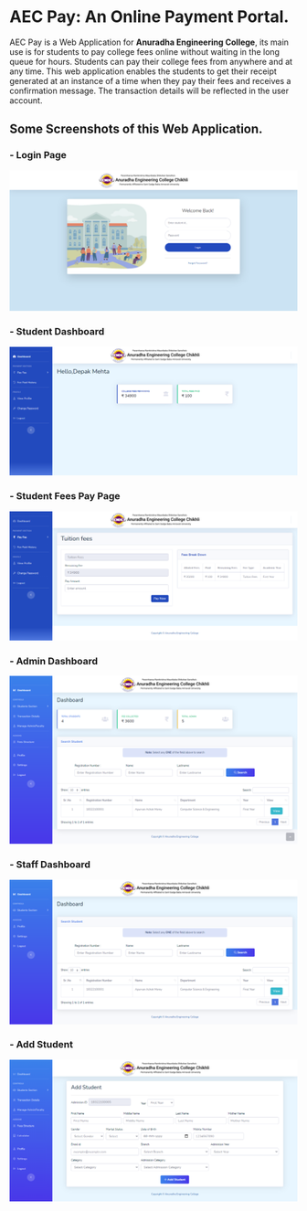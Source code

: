 # AEC Pay: An Online Payment Portal.

AEC Pay is a Web Application for **Anuradha Engineering College**, its main use is for students to pay college fees online without waiting in the long queue for hours. Students can pay their college fees from anywhere and at any time. This web application enables the students to get their receipt generated at an instance of a time when they pay their fees and receives a confirmation message. The transaction details will be reflected in the user account. 

## Some Screenshots of this Web Application.

### - Login Page
[![](Images/student-login.png)](https://github.com/Apurvanmorey/final-year-project/blob/main/Images/student-login.png?raw=true)

### - Student Dashboard
[![](Images/student-dashboard.png)](https://github.com/Apurvanmorey/final-year-project/blob/main/Images/student-dashboard.png?raw=true)

### - Student Fees Pay Page
[![](Images/pay-ffes.png)](https://github.com/Apurvanmorey/final-year-project/blob/main/Images/pay-ffes.png?raw=true)

### - Admin Dashboard
[![](Images/admin-dashboard.png)](https://github.com/Apurvanmorey/final-year-project/blob/main/Images/admin-dashboard.png?raw=true)

### - Staff Dashboard
[![](Images/staff-dashboard.png)](https://github.com/Apurvanmorey/final-year-project/blob/main/Images/staff-dashboard.png?raw=true)

### - Add Student
[![](Images/add%20student.png)](https://github.com/Apurvanmorey/final-year-project/blob/main/Images/add%20student.png?raw=true)
